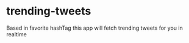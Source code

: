 # trending-tweets
Based in favorite hashTag this app will fetch trending tweets for you in realtime 
